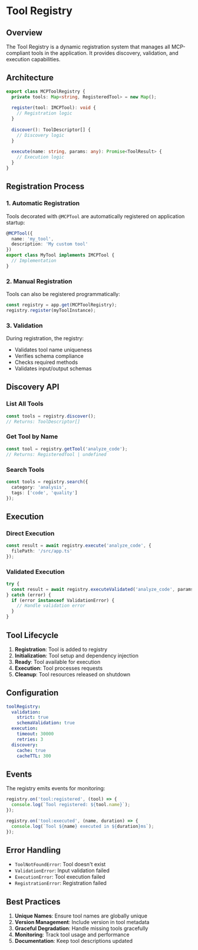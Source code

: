 # Tool Registry

## Overview

The Tool Registry is a dynamic registration system that manages all MCP-compliant tools in the application. It provides discovery, validation, and execution capabilities.

## Architecture

```typescript
export class MCPToolRegistry {
  private tools: Map<string, RegisteredTool> = new Map();
  
  register(tool: IMCPTool): void {
    // Registration logic
  }
  
  discover(): ToolDescriptor[] {
    // Discovery logic
  }
  
  execute(name: string, params: any): Promise<ToolResult> {
    // Execution logic
  }
}
```

## Registration Process

### 1. Automatic Registration
Tools decorated with `@MCPTool` are automatically registered on application startup:

```typescript
@MCPTool({
  name: 'my_tool',
  description: 'My custom tool'
})
export class MyTool implements IMCPTool {
  // Implementation
}
```

### 2. Manual Registration
Tools can also be registered programmatically:

```typescript
const registry = app.get(MCPToolRegistry);
registry.register(myToolInstance);
```

### 3. Validation
During registration, the registry:
- Validates tool name uniqueness
- Verifies schema compliance
- Checks required methods
- Validates input/output schemas

## Discovery API

### List All Tools
```typescript
const tools = registry.discover();
// Returns: ToolDescriptor[]
```

### Get Tool by Name
```typescript
const tool = registry.getTool('analyze_code');
// Returns: RegisteredTool | undefined
```

### Search Tools
```typescript
const tools = registry.search({
  category: 'analysis',
  tags: ['code', 'quality']
});
```

## Execution

### Direct Execution
```typescript
const result = await registry.execute('analyze_code', {
  filePath: '/src/app.ts'
});
```

### Validated Execution
```typescript
try {
  const result = await registry.executeValidated('analyze_code', params);
} catch (error) {
  if (error instanceof ValidationError) {
    // Handle validation error
  }
}
```

## Tool Lifecycle

1. **Registration**: Tool is added to registry
2. **Initialization**: Tool setup and dependency injection
3. **Ready**: Tool available for execution
4. **Execution**: Tool processes requests
5. **Cleanup**: Tool resources released on shutdown

## Configuration

```yaml
toolRegistry:
  validation:
    strict: true
    schemaValidation: true
  execution:
    timeout: 30000
    retries: 3
  discovery:
    cache: true
    cacheTTL: 300
```

## Events

The registry emits events for monitoring:

```typescript
registry.on('tool:registered', (tool) => {
  console.log(`Tool registered: ${tool.name}`);
});

registry.on('tool:executed', (name, duration) => {
  console.log(`Tool ${name} executed in ${duration}ms`);
});
```

## Error Handling

- `ToolNotFoundError`: Tool doesn't exist
- `ValidationError`: Input validation failed
- `ExecutionError`: Tool execution failed
- `RegistrationError`: Registration failed

## Best Practices

1. **Unique Names**: Ensure tool names are globally unique
2. **Version Management**: Include version in tool metadata
3. **Graceful Degradation**: Handle missing tools gracefully
4. **Monitoring**: Track tool usage and performance
5. **Documentation**: Keep tool descriptions updated